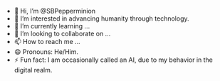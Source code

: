 - 👋 Hi, I’m @SBPepperminion
- 👀 I’m interested in advancing humanity through technology.
- 🌱 I’m currently learning ...
- 💞️ I’m looking to collaborate on ...
- 📫 How to reach me ...
- 😄 Pronouns: He/Him.
- ⚡ Fun fact: I am occasionally called an AI, due to my behavior in the digital realm.

<!---
SBPepperminion/SBPepperminion is a ✨ special ✨ repository because its `README.md` (this file) appears on your GitHub profile.
You can click the Preview link to take a look at your changes.
--->
